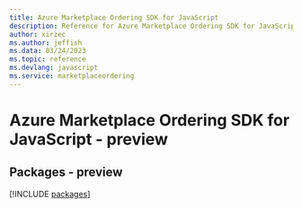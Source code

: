 ```yaml
---
title: Azure Marketplace Ordering SDK for JavaScript
description: Reference for Azure Marketplace Ordering SDK for JavaScript
author: xirzec
ms.author: jeffish
ms.data: 03/24/2023
ms.topic: reference
ms.devlang: javascript
ms.service: marketplaceordering
---
```

# Azure Marketplace Ordering SDK for JavaScript - preview
## Packages - preview
[!INCLUDE [packages](marketplace-ordering-index.md)]